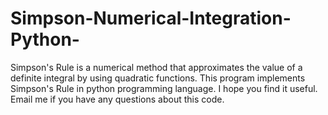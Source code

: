 # Simpson-Numerical-Integration-Python-
Simpson's Rule is a numerical method that approximates the value of a definite integral by using quadratic functions. This program implements Simpson's Rule in python programming language.  I hope you find it useful. Email me if you have any questions about this code.
